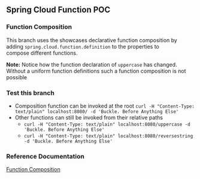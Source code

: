 ## Spring Cloud Function POC

### Function Composition

This branch uses the showcases declarative function composition by adding `spring.cloud.function.definition` to the properties to  
compose different functions.

**Note:** Notice how the function declaration of `uppercase` has changed. Without a uniform function definitions such a function
composition is not possible

### Test this branch
* Composition function can be invoked at the root `curl -H "Content-Type: text/plain" localhost:8080/ -d 'Buckle. Before Anything Else'`
* Other functions can still be invoked from their relative paths
  * `curl -H "Content-Type: text/plain" localhost:8080/uppercase -d 'Buckle. Before Anything Else'`
  * `curl -H "Content-Type: text/plain" localhost:8080/reversestring -d 'Buckle. Before Anything Else'`


### Reference Documentation
[Function Composition](https://docs.spring.io/spring-cloud-function/docs/current/reference/html/spring-cloud-function.html#_function_composition)
